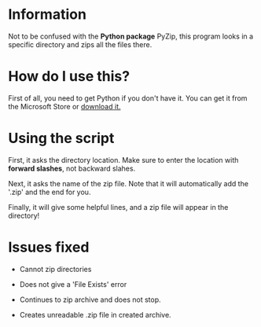# Information
Not to be confused with the __Python package__ PyZip, this program looks
in a specific directory and zips all the files there.

# How do I use this?
First of all, you need to get Python if you don't have it.
You can get it from the Microsoft Store or [download it.](https://python.org/downloads)

# Using the script

First, it asks the directory location. Make sure to enter
the location with __forward slashes__, not backward slahes.

Next, it asks the name of the zip file. Note that it will
automatically add the '.zip' and the end for you.

Finally, it will give some helpful lines, and a zip file
will appear in the directory!

# Issues fixed
- Cannot zip directories

- Does not give a 'File Exists' error

- Continues to zip archive and does not stop.

- Creates unreadable .zip file in created archive.




